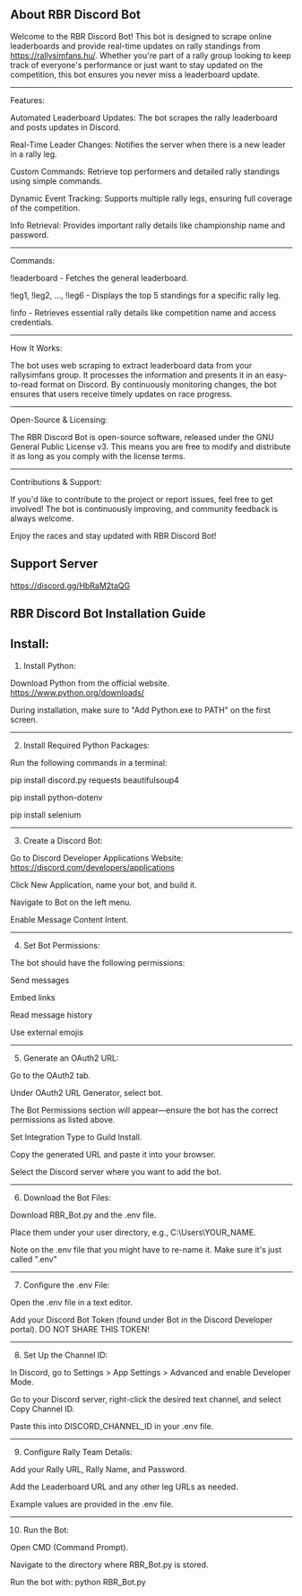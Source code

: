 About RBR Discord Bot
-----
Welcome to the RBR Discord Bot! This bot is designed to scrape online leaderboards and provide real-time updates on rally standings from https://rallysimfans.hu/. Whether you're part of a rally group looking to keep track of everyone's performance or just want to stay updated on the competition, this bot ensures you never miss a leaderboard update.

------

Features:

Automated Leaderboard Updates: The bot scrapes the rally leaderboard and posts updates in Discord.

Real-Time Leader Changes: Notifies the server when there is a new leader in a rally leg.

Custom Commands: Retrieve top performers and detailed rally standings using simple commands.

Dynamic Event Tracking: Supports multiple rally legs, ensuring full coverage of the competition.

Info Retrieval: Provides important rally details like championship name and password.

------

Commands:

!leaderboard - Fetches the general leaderboard.

!leg1, !leg2, ..., !leg6 - Displays the top 5 standings for a specific rally leg.

!info - Retrieves essential rally details like competition name and access credentials.

------

How It Works:

The bot uses web scraping to extract leaderboard data from your rallysimfans group. It processes the information and presents it in an easy-to-read format on Discord. By continuously monitoring changes, the bot ensures that users receive timely updates on race progress.

------

Open-Source & Licensing:

The RBR Discord Bot is open-source software, released under the GNU General Public License v3. This means you are free to modify and distribute it as long as you comply with the license terms.

------

Contributions & Support:

If you'd like to contribute to the project or report issues, feel free to get involved! The bot is continuously improving, and community feedback is always welcome.

Enjoy the races and stay updated with RBR Discord Bot!


Support Server
--------

https://discord.gg/HbRaM2taQG


RBR Discord Bot Installation Guide
------

Install:
----
1. Install Python:

Download Python from the official website. https://www.python.org/downloads/

During installation, make sure to "Add Python.exe to PATH" on the first screen.

------

2. Install Required Python Packages:

Run the following commands in a terminal:

pip install discord.py requests beautifulsoup4

pip install python-dotenv

pip install selenium

------

3. Create a Discord Bot:

Go to Discord Developer Applications Website: https://discord.com/developers/applications

Click New Application, name your bot, and build it.

Navigate to Bot on the left menu.

Enable Message Content Intent.

------

4. Set Bot Permissions:

The bot should have the following permissions:

Send messages

Embed links

Read message history

Use external emojis

------

5. Generate an OAuth2 URL:

Go to the OAuth2 tab.

Under OAuth2 URL Generator, select bot.

The Bot Permissions section will appear—ensure the bot has the correct permissions as listed above.

Set Integration Type to Guild Install.

Copy the generated URL and paste it into your browser.

Select the Discord server where you want to add the bot.

------

6. Download the Bot Files:

Download RBR_Bot.py and the .env file.

Place them under your user directory, e.g., C:\Users\YOUR_NAME.

Note on the .env file that you might have to re-name it. Make sure it's just called ".env"

------

7. Configure the .env File:

Open the .env file in a text editor.

Add your Discord Bot Token (found under Bot in the Discord Developer portal). DO NOT SHARE THIS TOKEN!

------

8. Set Up the Channel ID:

In Discord, go to Settings > App Settings > Advanced and enable Developer Mode.

Go to your Discord server, right-click the desired text channel, and select Copy Channel ID.

Paste this into DISCORD_CHANNEL_ID in your .env file.

------

9. Configure Rally Team Details:

Add your Rally URL, Rally Name, and Password.

Add the Leaderboard URL and any other leg URLs as needed.

Example values are provided in the .env file.

------

10. Run the Bot:

Open CMD (Command Prompt).

Navigate to the directory where RBR_Bot.py is stored.

Run the bot with: 
  python RBR_Bot.py
